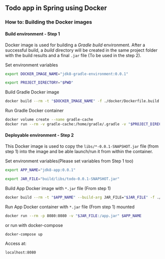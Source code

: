 ## Todo app in Spring using Docker

### How to: Building the Docker images

#### Build environment - Step 1
Docker image is used for building a *Gradle build* environment. After a successful build, a *build* directory will be created in the same project folder with the build results and a final `.jar` file (To be used in the step 2).

Set environment variables
```bash
export DOCKER_IMAGE_NAME="jdk8-gradle-environment:0.0.1"

export PROJECT_DIRECTORY="$PWD"
```

Build Gradle Docker image
```bash
docker build --rm -t "$DOCKER_IMAGE_NAME" -f ./docker/Dockerfile.build ./docker/.
```

Run Gradle Docker container
```bash
docker volume create --name gradle-cache
docker run --rm -v gradle-cache:/home/gradle/.gradle -v "$PROJECT_DIRECTORY":/home/gradle "$DOCKER_IMAGE_NAME" gradle build
```

#### Deployable environment - Step 2

This Docker image is used to copy the `libs/*-0.0.1-SNAPSHOT.jar` file (from step 1) into the image and be able launch/run it from within the container.

Set environment variables(Please set variables from Step 1 too)

```bash
export APP_NAME="jdk8-app:0.0.1"

export JAR_FILE="build/libs/todo-0.0.1-SNAPSHOT.jar"
```

Build App Docker image with `*.jar` file (From step 1)
```bash
docker build --rm -t "$APP_NAME" --build-arg JAR_FILE="$JAR_FILE" -f ./docker/Dockerfile .
```

Run App Docker container with `*.jar` file (From step 1) mounted
```bash
docker run --rm -p 8080:8080 -v "$JAR_FILE:/app.jar" $APP_NAME
```

or run with docker-compose
```bash
docker-compose up
```

Access at:

```bash
localhost:8080
```
